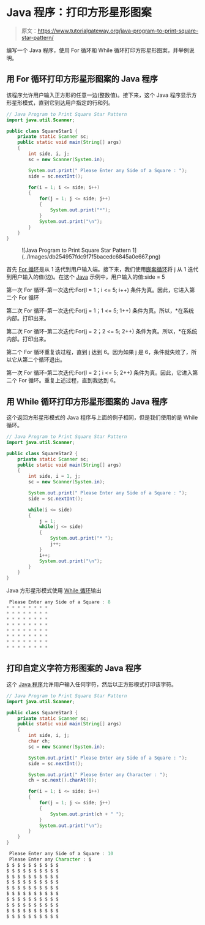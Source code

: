 # Java 程序：打印方形星形图案

> 原文：<https://www.tutorialgateway.org/java-program-to-print-square-star-pattern/>

编写一个 Java 程序，使用 For 循环和 While 循环打印方形星形图案，并举例说明。

## 用 For 循环打印方形星形图案的 Java 程序

该程序允许用户输入正方形的任意一边(整数值)。接下来，这个 Java 程序显示方形星形模式，直到它到达用户指定的行和列。

```java
// Java Program to Print Square Star Pattern
import java.util.Scanner;

public class SquareStar1 {
	private static Scanner sc;
	public static void main(String[] args) 
	{
		int side, i, j;
		sc = new Scanner(System.in);

		System.out.print(" Please Enter any Side of a Square : ");
		side = sc.nextInt();	

		for(i = 1; i <= side; i++)
		{
			for(j = 1; j <= side; j++)
			{
				System.out.print("*"); 
			}
			System.out.print("\n"); 
		}	
	}
}
```

<figure class="wp-block-image">![Java Program to Print Square Star Pattern 1](../Images/db254957fdc9f7f5bacedc6845a0e667.png)</figure>

首先 [For 循环](https://www.tutorialgateway.org/java-for-loop/)是从 1 迭代到用户输入端。接下来，我们使用[嵌套循环](https://www.tutorialgateway.org/nested-for-loop-in-java/)将 j 从 1 迭代到用户输入的值(边)。在这个 [Java](https://www.tutorialgateway.org/java-tutorial/) 示例中，用户输入的值:side = 5

第一次 For 循环–第一次迭代:For(I = 1；i <= 5; i++)
条件为真。因此，它进入第二个 For 循环

第二次 For 循环–第一次迭代:For(j = 1；1 <= 5; 1++)
条件为真。所以，*在系统内部。打印出来。

第二次 For 循环–第二次迭代:For(j = 2；2 <= 5; 2++)
条件为真。所以，*在系统内部。打印出来。

第二个 For 循环重复该过程，直到 j 达到 6。因为如果 j 是 6，条件就失败了，所以它从第二个循环退出。

第一次 For 循环–第二次迭代:For(I = 2；i <= 5; 2++)
条件为真。因此，它进入第二个 For 循环。重复上述过程，直到我达到 6。

## 用 While 循环打印方形星形图案的 Java 程序

这个返回方形星形模式的 Java 程序与上面的例子相同，但是我们使用的是 While 循环。

```java
// Java Program to Print Square Star Pattern
import java.util.Scanner;

public class SquareStar2 {
	private static Scanner sc;
	public static void main(String[] args) 
	{
		int side, i = 1, j;
		sc = new Scanner(System.in);

		System.out.print(" Please Enter any Side of a Square : ");
		side = sc.nextInt();	

		while(i <= side)
		{
			j = 1;
			while(j <= side)
			{
				System.out.print("* "); 
				j++;
			}
			i++;
			System.out.print("\n"); 
		}	
	}
}
```

Java 方形星形模式使用 [While 循环](https://www.tutorialgateway.org/java-while-loop/)输出

```java
 Please Enter any Side of a Square : 8
* * * * * * * * 
* * * * * * * * 
* * * * * * * * 
* * * * * * * * 
* * * * * * * * 
* * * * * * * * 
* * * * * * * * 
* * * * * * * * 
```

## 打印自定义字符方形图案的 Java 程序

这个 [Java 程序](https://www.tutorialgateway.org/learn-java-programs/)允许用户输入任何字符，然后以正方形模式打印该字符。

```java
// Java Program to Print Square Star Pattern
import java.util.Scanner;

public class SquareStar3 {
	private static Scanner sc;
	public static void main(String[] args) 
	{
		int side, i, j;
		char ch;
		sc = new Scanner(System.in);

		System.out.print(" Please Enter any Side of a Square : ");
		side = sc.nextInt();	

		System.out.print(" Please Enter any Character : ");
		ch = sc.next().charAt(0);	

		for(i = 1; i <= side; i++)
		{
			for(j = 1; j <= side; j++)
			{
				System.out.print(ch + " "); 
			}
			System.out.print("\n"); 
		}	
	}
}
```

```java
 Please Enter any Side of a Square : 10
 Please Enter any Character : $
$ $ $ $ $ $ $ $ $ $ 
$ $ $ $ $ $ $ $ $ $ 
$ $ $ $ $ $ $ $ $ $ 
$ $ $ $ $ $ $ $ $ $ 
$ $ $ $ $ $ $ $ $ $ 
$ $ $ $ $ $ $ $ $ $ 
$ $ $ $ $ $ $ $ $ $ 
$ $ $ $ $ $ $ $ $ $ 
$ $ $ $ $ $ $ $ $ $ 
$ $ $ $ $ $ $ $ $ $ 
```